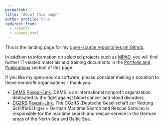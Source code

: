 ```yaml
---
permalink: /
title: "About this page"
author_profile: true
redirect_from: 
  - /about/
  - /about.html
---
```


This is the landing page for my [open-source repositories on Github](https://github.com/joergschultzelutter). 

In addition to information on selected projects such as [MPAD](https://github.com/joergschultzelutter/mpad), you will find further IT-related materials and training documents in the [Portfolio and Publications](/portfolio/) section of this page.

If you like my open-source software, please consider making a donation to these nonprofit organisations - thank you.

- [DKMS](https://www.dkms.org/) [Paypal-Link](https://webforms.dkms.de/en/DE/moneydonation/paypal/). DKMS is an international nonprofit organization dedicated to the fight against blood cancer and blood disorders.
- [DGZRS](https://www.seenotretter.de/short-summary) [Paypal-Link](https://www.paypal.com/de/fundraiser/charity/4346494). The DGzRS (Deutsche Gesellschaft zur Rettung Schiffbrüchiger = German Maritime Search and Rescue Service) is responsible for the maritime search and rescue service in the German areas of the North Sea and Baltic Sea.
